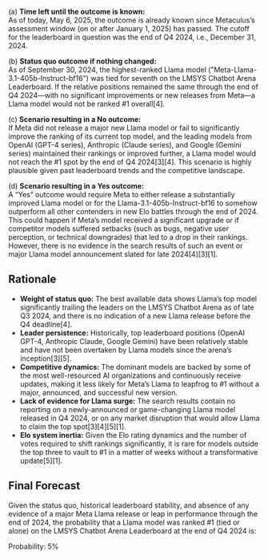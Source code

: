 (a) **Time left until the outcome is known:**  
As of today, May 6, 2025, the outcome is already known since Metaculus’s assessment window (on or after January 1, 2025) has passed. The cutoff for the leaderboard in question was the end of Q4 2024, i.e., December 31, 2024.

(b) **Status quo outcome if nothing changed:**  
As of September 30, 2024, the highest-ranked Llama model ("Meta-Llama-3.1-405b-Instruct-bf16") was tied for seventh on the LMSYS Chatbot Arena Leaderboard. If the relative positions remained the same through the end of Q4 2024—with no significant improvements or new releases from Meta—a Llama model would not be ranked #1 overall[4].

(c) **Scenario resulting in a No outcome:**  
If Meta did not release a major new Llama model or fail to significantly improve the ranking of its current top model, and the leading models from OpenAI (GPT-4 series), Anthropic (Claude series), and Google (Gemini series) maintained their rankings or improved further, a Llama model would not reach the #1 spot by the end of Q4 2024[3][4]. This scenario is highly plausible given past leaderboard trends and the competitive landscape.

(d) **Scenario resulting in a Yes outcome:**  
A “Yes” outcome would require Meta to either release a substantially improved Llama model or for the Llama-3.1-405b-Instruct-bf16 to somehow outperform all other contenders in new Elo battles through the end of 2024. This could happen if Meta’s model received a significant upgrade or if competitor models suffered setbacks (such as bugs, negative user perception, or technical downgrades) that led to a drop in their rankings. However, there is no evidence in the search results of such an event or major Llama model announcement slated for late 2024[4][3][1].

## Rationale

- **Weight of status quo:** The best available data shows Llama’s top model significantly trailing the leaders on the LMSYS Chatbot Arena as of late Q3 2024, and there is no indication of a new Llama release before the Q4 deadline[4].
- **Leader persistence:** Historically, top leaderboard positions (OpenAI GPT-4, Anthropic Claude, Google Gemini) have been relatively stable and have not been overtaken by Llama models since the arena’s inception[3][5].
- **Competitive dynamics:** The dominant models are backed by some of the most well-resourced AI organizations and continuously receive updates, making it less likely for Meta’s Llama to leapfrog to #1 without a major, announced, and successful new version.
- **Lack of evidence for Llama surge:** The search results contain no reporting on a newly-announced or game-changing Llama model released in Q4 2024, or on any market disruption that would allow Llama to claim the top spot[3][4][5][1].
- **Elo system inertia:** Given the Elo rating dynamics and the number of votes required to shift rankings significantly, it is rare for models outside the top three to vault to #1 in a matter of weeks without a transformative update[5][1].

## Final Forecast

Given the status quo, historical leaderboard stability, and absence of any evidence of a major Meta Llama release or leap in performance through the end of 2024, the probability that a Llama model was ranked #1 (tied or alone) on the LMSYS Chatbot Arena Leaderboard at the end of Q4 2024 is:

Probability: 5%